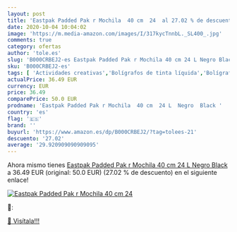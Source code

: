 ```yaml
---
layout: post
title: 'Eastpak Padded Pak r Mochila  40 cm  24  al 27.02 % de descuento'
date: 2020-10-04 10:04:02
image: 'https://m.media-amazon.com/images/I/317kycTnnbL._SL400_.jpg'
comments: true
category: ofertas
author: 'tole.es'
slug: 'B000CRBEJ2-es Eastpak Padded Pak r Mochila 40 cm 24 L Negro Black'
sku: 'B000CRBEJ2-es'
tags: [ 'Actividades creativas','Bolígrafos de tinta líquida','Bolígrafos y recambios','Bolígrafos, lápices y útiles de escritura','Juguetes','Juguetes y juegos','Material de educación infantil','Material de escritura y dibujo para niños','Material escolar y educativo','Mosaicos para niños','Oficina y papelería','Pinturas','Rotuladores de colores para niños','Témperas y pinturas para murales','mochila', ]
actualPrice: 36.49 EUR
currency: EUR
price: 36.49
comparePrice: 50.0 EUR
prodname: 'Eastpak Padded Pak r Mochila  40 cm  24 L  Negro  Black '
country: 'es'
flag: '🇪🇸'
brand: ''
buyurl: 'https://www.amazon.es/dp/B000CRBEJ2/?tag=tolees-21'
descuento: '27.02'
average: '29.920909090909095'
---
```


Ahora mismo tienes [Eastpak Padded Pak r Mochila  40 cm  24 L  Negro  Black ](https://www.amazon.es/dp/B000CRBEJ2/?tag=tolees-21) a 36.49 EUR (original: 50.0 EUR) (27.02 %  de descuento) en el siguiente enlace!

[![Eastpak Padded Pak r Mochila  40 cm  24 ](https://m.media-amazon.com/images/I/317kycTnnbL._SL400_.jpg)](https://www.amazon.es/dp/B000CRBEJ2/?tag=tolees-21)

🔎:


[🛒 Visítala!!!](https://www.amazon.es/dp/B000CRBEJ2/?tag=tolees-21)
